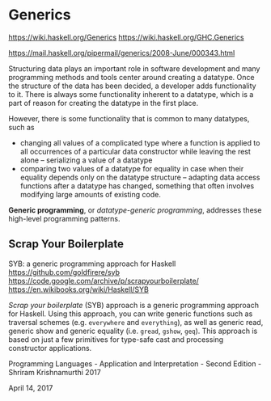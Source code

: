 # Generics

https://wiki.haskell.org/Generics
https://wiki.haskell.org/GHC.Generics

https://mail.haskell.org/pipermail/generics/2008-June/000343.html

Structuring data plays an important role in software development and many programming methods and tools center around creating a datatype. Once the structure of the data has been decided, a developer adds functionality to it. There is always some functionality inherent to a datatype, which is a part of reason for creating the datatype in the first place.

However, there is some functionality that is common to many datatypes, such as
- changing all values of a complicated type where a function is applied to all occurrences of a particular data constructor while leaving the rest alone
– serializing a value of a datatype
- comparing two values of a datatype for equality in case when their equality depends only on the datatype structure
– adapting data access functions after a datatype has changed, something that often involves modifying large amounts of existing code.


**Generic programming**, or *datatype-generic programming*, addresses these high-level programming patterns. 


## Scrap Your Boilerplate 


SYB: a generic programming approach for Haskell
https://github.com/goldfirere/syb
https://code.google.com/archive/p/scrapyourboilerplate/
https://en.wikibooks.org/wiki/Haskell/SYB

*Scrap your boilerplate* (SYB) approach is a generic programming approach for Haskell. Using this approach, you can write generic functions such as traversal schemes (e.g. `everywhere` and `everything`), as well as generic read, generic show and generic equality (i.e. `gread`, `gshow`, `geq`). This approach is based on just a few primitives for type-safe cast and processing constructor applications.

Programming Languages - Application and Interpretation - Second Edition - Shriram Krishnamurthi 2017

April 14, 2017
